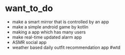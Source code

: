 # want_to_do
- make a smart mirror that is controlled by an app
- make a simple android game by kotlin
- making a app which has many users
- make real-time updated alarm app
- ASMR social app
- weather based daily outfit recommendation app
#wtd
